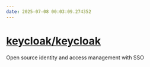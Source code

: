 ```yaml
---
date: 2025-07-08 00:03:09.274352
---
```


# [keycloak/keycloak](https://github.com/keycloak/keycloak)

Open source identity and access management with SSO